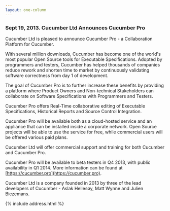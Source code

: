 ```yaml
---
layout: one-column
---
```


### Sept 19, 2013. Cucumber Ltd Announces Cucumber Pro

Cucumber Ltd is pleased to announce Cucumber Pro - a Collaboration Platform for Cucumber.

With several million downloads, Cucumber has become one of the world's most popular Open Source tools for Executable Specifications. Adopted by programmers and testers, Cucumber has helped thousands of companies reduce rework and shorten time to market by continuously validating software correctness from day 1 of development.

The goal of Cucumber Pro is to further increase these benefits by providing a platform where Product Owners and Non-technical Stakeholders can collaborate on Software Specifications with Programmers and Testers.

Cucumber Pro offers Real-Time collaborative editing of Executable Specifications, Historical Reports and Source Control Integration.

Cucumber Pro will be available both as a cloud-hosted service and an appliance that can be installed inside a corporate network. Open Source projects will be able to use the service for free, while commercial users will be offered various paid plans.

Cucumber Ltd will offer commercial support and training for both Cucumber and Cucumber Pro.

Cucumber Pro will be available to beta testers in Q4 2013, with public availability in Q1 2014. More information can be found at [https://cucumber.pro](https://cucumber.pro).

Cucumber Ltd is a company founded in 2013 by three of the lead developers of Cucumber - Aslak Hellesøy, Matt Wynne and Julien Biezemans.

{% include address.html %}
